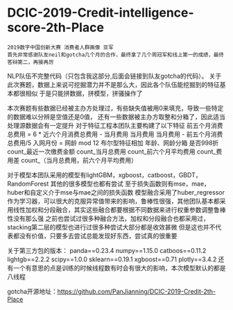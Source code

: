 # DCIC-2019-Credit-intelligence-score-2th-Place
    2019数字中国创新大赛 消费者人群画像 亚军
    首先非常感谢队友neil和gotcha几个月的合作，最终拿了几个周冠军和线上第一的成绩，最终答辩第二，再接再厉

NLP队伍不完整代码（只包含我这部分,后面会链接到队友gotcha的代码）。
关于此次赛题，数据上来说可挖掘潜力并不是那么大，因此各个队伍能挖掘到的特征基本都很相似
于是只能拼数据，拼模型，拼骚操作了

本次赛题有些数据已经被主办方处理过，有些缺失值被用0来填充，导致一些特定的数据难以分辨是空值还是0值， 还有一些数据被主办方取整和分箱了，因此适当处理源数据会有一定提升
对于特征工程本团队主要构建了以下特征
前五个月消费总费用 = 6 * 近六个月消费总费用 - 当月费用
当月费用 
当月费用 - 前五个月消费总费用/5
入网月份 = 网龄 mod 12
布尔型特征相加
年龄、网龄分箱
是否998折
count_最近一次缴费金额
count_当月总费用
count_前六个月平均费用
count_费用差
count_（当月总费用，前六个月平均费用）

对于模型本团队采用的模型有lightGBM，xgboost，catboost，GBDT，RandomForest
其他的很多模型也都有尝试
至于损失函数则有mse，mae，huber和自定义介于mse与mae之间的损失函数
模型融合采用了huber_regressor作为学习器，可以很大的克服异常值带来的影响，鲁棒性很强，其他团队基本都采用线性加权和分段融合，其实这些融合都要根据不同数据来进行权重参数调整鲁棒性没有那么强
之前也尝试过很多种融合方法，加权和分段融合也都采用过，stacking第二层的模型也进行过很多种尝试大部分都是收效甚微
但是这也并不代表都没有价值，只要多去尝试总能发现好东西，尝试真的很重要

关于第三方包的版本：
panda==0.23.4
numpy==1.15.0
catboos==0.11.2
lightgb==2.2.2
scipy==1.0.0
sklearn==0.19.1
xgboost==0.71
plotly==3.4.2
还有一个有意思的点是训练的时候线程数有时会有很大的影响，本次模型默认的都是八线程

gotcha开源地址：https://github.com/PanJianning/DCIC-2019-Credit-2th-Place
